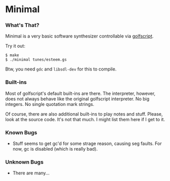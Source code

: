 Minimal
=======

### What's That? ###

Minimal is a very basic software synthesizer controllable via
[golfscript](http://www.golfscript.com/golfscript/index.html).

Try it out:

	$ make
	$ ./minimal tunes/esteem.gs

Btw, you need `gdc` and `libsdl-dev` for this to compile.


### Built-ins ###

Most of golfscript's default built-ins are there. The interpreter, however, does
not always behave like the original golfscript interpreter.
No big integers. No single quotation mark strings.

Of course, there are also additional built-ins to play notes and stuff. Please,
look at the source code. It's not that much. I might list them here if I get to
it.


### Known Bugs ###

- Stuff seems to get gc'd for some strage reason, causing seg faults. For now,
  gc is disabled (which is really bad).


### Unknown Bugs ###

- There are many...

